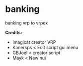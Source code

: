 # banking
banking vrp to vrpex

**Credits:**
* Imagicat creator VRP
* Kanersps < Edit script gui menu
* GBJoel < creator script
* Mayk < New nui
